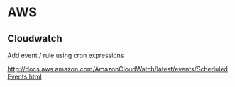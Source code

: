 # AWS

## Cloudwatch
Add event / rule using cron expressions

http://docs.aws.amazon.com/AmazonCloudWatch/latest/events/ScheduledEvents.html
